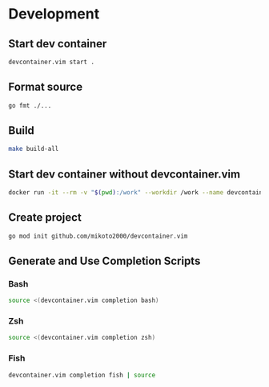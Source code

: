 # Development

## Start dev container

```sh
devcontainer.vim start .
```

## Format source

```sh
go fmt ./...
```

## Build

```sh
make build-all
```

## Start dev container without devcontainer.vim

```sh
docker run -it --rm -v "$(pwd):/work" --workdir /work --name devcontainer.vim golang:1.22.1-bookworm
```

## Create project

```sh
go mod init github.com/mikoto2000/devcontainer.vim
```

## Generate and Use Completion Scripts

### Bash

```sh
source <(devcontainer.vim completion bash)
```

### Zsh

```sh
source <(devcontainer.vim completion zsh)
```

### Fish

```sh
devcontainer.vim completion fish | source
```
